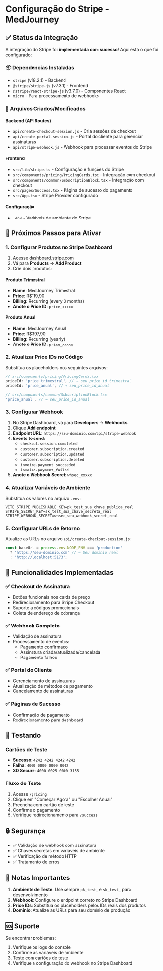 # Configuração do Stripe - MedJourney

## ✅ Status da Integração

A integração do Stripe foi **implementada com sucesso**! Aqui está o que foi configurado:

### 📦 Dependências Instaladas
- `stripe` (v18.2.1) - Backend
- `@stripe/stripe-js` (v7.3.1) - Frontend
- `@stripe/react-stripe-js` (v3.7.0) - Componentes React
- `micro` - Para processamento de webhooks

### 🔧 Arquivos Criados/Modificados

#### Backend (API Routes)
- `api/create-checkout-session.js` - Cria sessões de checkout
- `api/create-portal-session.js` - Portal do cliente para gerenciar assinaturas
- `api/stripe-webhook.js` - Webhook para processar eventos do Stripe

#### Frontend
- `src/lib/stripe.ts` - Configuração e funções do Stripe
- `src/components/pricing/PricingCards.tsx` - Integração com checkout
- `src/components/common/SubscriptionBlock.tsx` - Integração com checkout
- `src/pages/Success.tsx` - Página de sucesso do pagamento
- `src/App.tsx` - Stripe Provider configurado

#### Configuração
- `.env` - Variáveis de ambiente do Stripe

## 🚀 Próximos Passos para Ativar

### 1. Configurar Produtos no Stripe Dashboard

1. Acesse [dashboard.stripe.com](https://dashboard.stripe.com)
2. Vá para **Products** → **Add Product**
3. Crie dois produtos:

#### Produto Trimestral
- **Name**: MedJourney Trimestral
- **Price**: R$119,90
- **Billing**: Recurring (every 3 months)
- **Anote o Price ID**: `price_xxxxx`

#### Produto Anual
- **Name**: MedJourney Anual  
- **Price**: R$397,90
- **Billing**: Recurring (yearly)
- **Anote o Price ID**: `price_xxxxx`

### 2. Atualizar Price IDs no Código

Substitua os placeholders nos seguintes arquivos:

```typescript
// src/components/pricing/PricingCards.tsx
priceId: 'price_trimestral', // → seu_price_id_trimestral
priceId: 'price_anual', // → seu_price_id_anual

// src/components/common/SubscriptionBlock.tsx
'price_anual', // → seu_price_id_anual
```

### 3. Configurar Webhook

1. No Stripe Dashboard, vá para **Developers** → **Webhooks**
2. Clique **Add endpoint**
3. **Endpoint URL**: `https://seu-dominio.com/api/stripe-webhook`
4. **Events to send**:
   - `checkout.session.completed`
   - `customer.subscription.created`
   - `customer.subscription.updated`
   - `customer.subscription.deleted`
   - `invoice.payment_succeeded`
   - `invoice.payment_failed`
5. **Anote o Webhook Secret**: `whsec_xxxxx`

### 4. Atualizar Variáveis de Ambiente

Substitua os valores no arquivo `.env`:

```env
VITE_STRIPE_PUBLISHABLE_KEY=pk_test_sua_chave_publica_real
STRIPE_SECRET_KEY=sk_test_sua_chave_secreta_real
STRIPE_WEBHOOK_SECRET=whsec_seu_webhook_secret_real
```

### 5. Configurar URLs de Retorno

Atualize as URLs no arquivo `api/create-checkout-session.js`:

```javascript
const baseUrl = process.env.NODE_ENV === 'production' 
  ? 'https://seu-dominio.com' // ← Seu domínio real
  : 'http://localhost:5173';
```

## 🔄 Funcionalidades Implementadas

### ✅ Checkout de Assinatura
- Botões funcionais nos cards de preço
- Redirecionamento para Stripe Checkout
- Suporte a códigos promocionais
- Coleta de endereço de cobrança

### ✅ Webhook Completo
- Validação de assinatura
- Processamento de eventos:
  - Pagamento confirmado
  - Assinatura criada/atualizada/cancelada
  - Pagamento falhou

### ✅ Portal do Cliente
- Gerenciamento de assinaturas
- Atualização de métodos de pagamento
- Cancelamento de assinaturas

### ✅ Páginas de Sucesso
- Confirmação de pagamento
- Redirecionamento para dashboard

## 🧪 Testando

### Cartões de Teste
- **Sucesso**: `4242 4242 4242 4242`
- **Falha**: `4000 0000 0000 0002`
- **3D Secure**: `4000 0025 0000 3155`

### Fluxo de Teste
1. Acesse `/pricing`
2. Clique em "Começar Agora" ou "Escolher Anual"
3. Preencha com cartão de teste
4. Confirme o pagamento
5. Verifique redirecionamento para `/success`

## 🔒 Segurança

- ✅ Validação de webhook com assinatura
- ✅ Chaves secretas em variáveis de ambiente
- ✅ Verificação de método HTTP
- ✅ Tratamento de erros

## 📝 Notas Importantes

1. **Ambiente de Teste**: Use sempre `pk_test_` e `sk_test_` para desenvolvimento
2. **Webhook**: Configure o endpoint correto no Stripe Dashboard
3. **Price IDs**: Substitua os placeholders pelos IDs reais dos produtos
4. **Domínio**: Atualize as URLs para seu domínio de produção

## 🆘 Suporte

Se encontrar problemas:
1. Verifique os logs do console
2. Confirme as variáveis de ambiente
3. Teste com cartões de teste
4. Verifique a configuração do webhook no Stripe Dashboard 